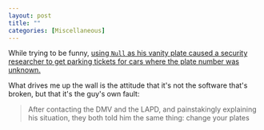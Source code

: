 ```yaml
---
layout: post
title: ""
categories: [Miscellaneous]
---
```

While trying to be funny, [using `Null` as his vanity plate caused a security researcher to get parking tickets for cars where the plate number was unknown.](https://mashable.com/article/dmv-vanity-license-plate-def-con-backfire/?europe=true)

What drives me up the wall is the attitude that it's not the software that's broken, but that it's the guy's own fault:
> After contacting the DMV and the LAPD, and painstakingly explaining his situation, they both told him the same thing: change your plates
